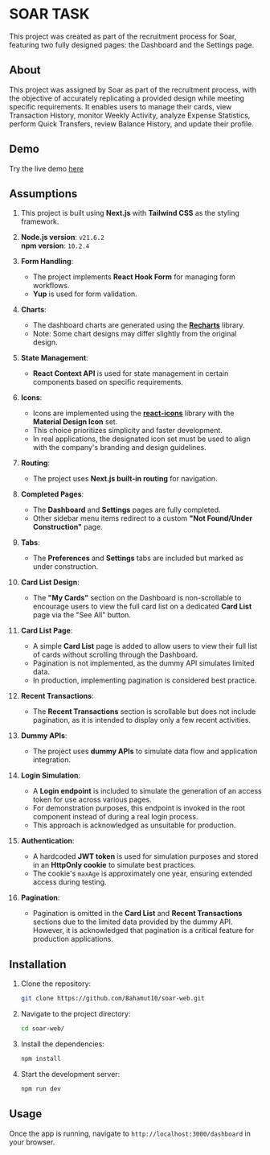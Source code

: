 # **SOAR TASK**

This project was created as part of the recruitment process for Soar, featuring two fully designed pages: the Dashboard and the Settings page.

## **About**

This project was assigned by Soar as part of the recruitment process, with the objective of accurately replicating a provided design while meeting specific requirements. It enables users to manage their cards, view Transaction History, monitor Weekly Activity, analyze Expense Statistics, perform Quick Transfers, review Balance History, and update their profile.

## **Demo**

Try the live demo [here](https://soar-web-blush.vercel.app/dashboard)

## **Assumptions**

1. This project is built using **Next.js** with **Tailwind CSS** as the styling framework.

2. **Node.js version**: `v21.6.2`  
   **npm version**: `10.2.4`

3. **Form Handling**:

   - The project implements **React Hook Form** for managing form workflows.
   - **Yup** is used for form validation.

4. **Charts**:

   - The dashboard charts are generated using the [**Recharts**](https://recharts.org/en-US/) library.
   - Note: Some chart designs may differ slightly from the original design.

5. **State Management**:

   - **React Context API** is used for state management in certain components based on specific requirements.

6. **Icons**:

   - Icons are implemented using the [**react-icons**](https://react-icons.github.io/react-icons/) library with the **Material Design Icon** set.
   - This choice prioritizes simplicity and faster development.
   - In real applications, the designated icon set must be used to align with the company's branding and design guidelines.

7. **Routing**:

   - The project uses **Next.js built-in routing** for navigation.

8. **Completed Pages**:

   - The **Dashboard** and **Settings** pages are fully completed.
   - Other sidebar menu items redirect to a custom **"Not Found/Under Construction"** page.

9. **Tabs**:

   - The **Preferences** and **Settings** tabs are included but marked as under construction.

10. **Card List Design**:

    - The **"My Cards"** section on the Dashboard is non-scrollable to encourage users to view the full card list on a dedicated **Card List** page via the "See All" button.

11. **Card List Page**:

    - A simple **Card List** page is added to allow users to view their full list of cards without scrolling through the Dashboard.
    - Pagination is not implemented, as the dummy API simulates limited data.
    - In production, implementing pagination is considered best practice.

12. **Recent Transactions**:

    - The **Recent Transactions** section is scrollable but does not include pagination, as it is intended to display only a few recent activities.

13. **Dummy APIs**:

    - The project uses **dummy APIs** to simulate data flow and application integration.

14. **Login Simulation**:

    - A **Login endpoint** is included to simulate the generation of an access token for use across various pages.
    - For demonstration purposes, this endpoint is invoked in the root component instead of during a real login process.
    - This approach is acknowledged as unsuitable for production.

15. **Authentication**:

    - A hardcoded **JWT token** is used for simulation purposes and stored in an **HttpOnly cookie** to simulate best practices.
    - The cookie's `maxAge` is approximately one year, ensuring extended access during testing.

16. **Pagination**:
    - Pagination is omitted in the **Card List** and **Recent Transactions** sections due to the limited data provided by the dummy API. However, it is acknowledged that pagination is a critical feature for production applications.

## **Installation**

1. Clone the repository:

   ```bash
   git clone https://github.com/Bahamut10/soar-web.git
   ```

2. Navigate to the project directory:

   ```bash
   cd soar-web/
   ```

3. Install the dependencies:

   ```bash
   npm install
   ```

4. Start the development server:
   ```bash
   npm run dev
   ```

## **Usage**

Once the app is running, navigate to `http://localhost:3000/dashboard` in your browser.
